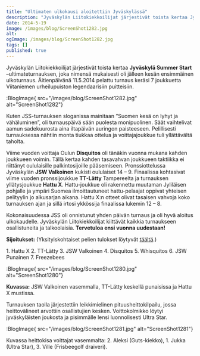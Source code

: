 ```yaml
---
title: "Ultimaten ulkokausi aloitettiin Jyväskylässä"
description: "Jyväskylän Liitokiekkoilijat järjestivät toista kertaa Jyväskylä Summer Start –ultimateturnauksen, joka nimensä mukaisesti oli jälleen kesän ensimmäinen ulkoturnaus. Äitienpäivänä 11.5.2014 pelattu turnaus keräsi 7 joukkuetta Viitaniemen urheilupuiston legendaarisiin puitteisiin.  Kuten JSS-turnauksen sloganissa mainitaan ”Suomen kesä on lyhyt ja vähäluminen”, oli turnauspäivä sään puolesta monipuolinen. Säät vaihtelivat aamun sadekuurosta aina iltapäivän auringon paisteeseen.  Pelillisesti turnauksessa nähtiin monta"
date: 2014-5-19
image: /images/blog/ScreenShot1282.jpg
alt:
ogImage: /images/blog/ScreenShot1282.jpg
tags: []
published: true
---
```

Jyväskylän Liitokiekkoilijat järjestivät toista kertaa **Jyväskylä Summer Start** –ultimateturnauksen, joka nimensä mukaisesti oli jälleen kesän ensimmäinen ulkoturnaus. Äitienpäivänä 11.5.2014 pelattu turnaus keräsi 7 joukkuetta Viitaniemen urheilupuiston legendaarisiin puitteisiin.

:BlogImage{ src="/images/blog/ScreenShot1282.jpg" alt="ScreenShot1282"}

 Kuten JSS-turnauksen sloganissa mainitaan ”Suomen kesä on lyhyt ja vähäluminen”, oli turnauspäivä sään puolesta monipuolinen. Säät vaihtelivat aamun sadekuurosta aina iltapäivän auringon paisteeseen.  Pelillisesti turnauksessa nähtiin monta tiukkaa ottelua ja voittajajoukkue tuli yllättävältä taholta.

Viime vuoden voittaja Oulun **Disquitos** oli tänäkin vuonna mukana kahden joukkueen voimin. Tällä kertaa kahden tasavahvan joukkueen taktiikka ei riittänyt oululaisille palkintosijoille pääsemiseen.  Pronssiottelussa  Jyväskylän **JSW Valkoinen** kukisti oululaiset 14 – 9. Finaalissa kohtasivat viime vuoden pronssijoukkue **TT-Lätty** Tampereelta ja turnauksen yllätysjoukkue **Hattu X**. Hattu-joukkue oli rakennettu muutaman Jyliläisen pohjalle ja ympäri Suomea ilmoittautuneet hattu-pelaajat oppivat yhteisen pelityylin jo alkusarjan aikana. Hattu X:n otteet olivat tasaisen vahvoja koko turnauksen ajan ja sillä irtosi ykkössija finaalissa lukemin 12 – 8.

Kokonaisuudessa JSS oli onnistunut yhden päivän turnaus ja oli hyvä aloitus ulkokaudelle. Jyväskylän Liitokiekkoilijat kiittävät kaikkia turnaukseen osallistuneita ja talkoolaisia.
**Tervetuloa ensi vuonna uudestaan!**

**Sijoitukset:** (Yksityiskohtaiset pelien tulokset löytyvät [täältä](http://jyli.fi/jyvaskyla-summer-start-2014/).)

1\. Hattu X
2\. TT-Lätty
3\. JSW Valkoinen
4\. Disquitos
5\. Whisquitos
6\. JSW Punainen
7\. Freezebees

:BlogImage{ src="/images/blog/ScreenShot1280.jpg" alt="ScreenShot1280"}

**Kuvassa:** JSW Valkoinen vasemmalla, TT-Lätty keskellä punaisissa ja Hattu X mustissa.

Turnauksen taolla järjestettiin leikkimielinen pituusheittokilpailu, jossa heittovälineet arvottiin osallistujien kesken. Voittokolmikko löytyi jyväskyläisten joukosta ja pisimmälle lensi luonnolisesti Ultra Star.

:BlogImage{ src="/images/blog/ScreenShot1281.jpg" alt="ScreenShot1281"}

Kuvassa heittokisa voittajat vasemmalta: 2. Aleksi (Guts-kiekko), 1. Jukka (Ultra Star), 3. Ville (Frisbeegolf draiveri).
